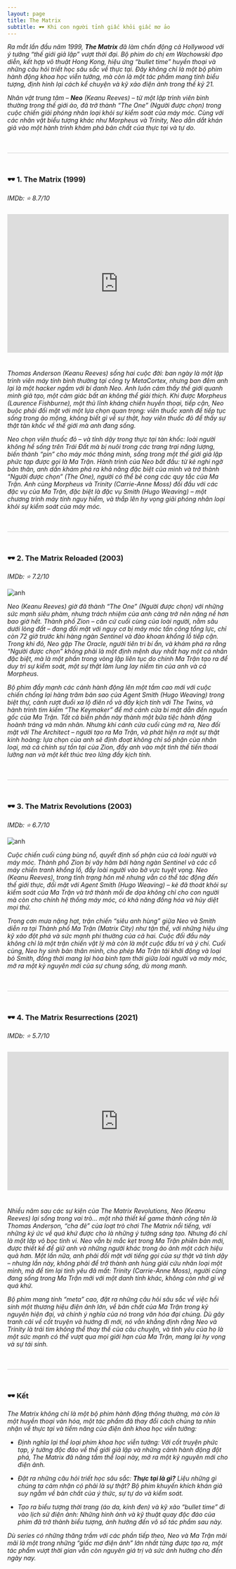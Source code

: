 ```yaml
---
layout: page
title: The Matrix
subtitle: 🕶️ Khi con người tỉnh giấc khỏi giấc mơ ảo
---
```

_Ra mắt lần đầu năm 1999, **The Matrix** đã làm chấn động cả Hollywood với ý tưởng “thế giới giả lập” vượt thời đại. Bộ phim do chị em Wachowski đạo diễn, kết hợp võ thuật Hong Kong, hiệu ứng “bullet time” huyền thoại và những câu hỏi triết học sâu sắc về thực tại. Đây không chỉ là một bộ phim hành động khoa học viễn tưởng, mà còn là một tác phẩm mang tính biểu tượng, định hình lại cách kể chuyện và kỹ xảo điện ảnh trong thế kỷ 21._

_Nhân vật trung tâm – **Neo** (Keanu Reeves) – từ một lập trình viên bình thường trong thế giới ảo, đã trở thành “The One” (Người được chọn) trong cuộc chiến giải phóng nhân loại khỏi sự kiểm soát của máy móc. Cùng với các nhân vật biểu tượng khác như Morpheus và Trinity, Neo dẫn dắt khán giả vào một hành trình khám phá bản chất của thực tại và tự do._

<div style="border: 1px solid #e6e6e6; margin:48px 0"></div>

### 🕶️ 1. The Matrix (1999)
_IMDb: ⭐ 8.7/10_

<iframe width="100%" height="315" src="https://www.youtube.com/embed/vKQi3bBA1y8?si=vD8OHjA7Q1eZamMp" frameborder="0" allowfullscreen  style='margin-top:8px; margin-bottom:24px'></iframe>

_Thomas Anderson (Keanu Reeves) sống hai cuộc đời: ban ngày là một lập trình viên máy tính bình thường tại công ty MetaCortex, nhưng ban đêm anh lại là một hacker ngầm với bí danh Neo. Anh luôn cảm thấy thế giới quanh mình giả tạo, một cảm giác bất an không thể giải thích. Khi được Morpheus (Laurence Fishburne), một thủ lĩnh kháng chiến huyền thoại, tiếp cận, Neo buộc phải đối mặt với một lựa chọn quan trọng: viên thuốc xanh để tiếp tục sống trong ảo mộng, không biết gì về sự thật, hay viên thuốc đỏ để thấy sự thật tàn khốc về thế giới mà anh đang sống._

_Neo chọn viên thuốc đỏ – và tỉnh dậy trong thực tại tàn khốc: loài người không hề sống trên Trái Đất mà bị nuôi trong các trang trại năng lượng, biến thành “pin” cho máy móc thông minh, sống trong một thế giới giả lập phức tạp được gọi là Ma Trận. Hành trình của Neo bắt đầu: từ kẻ nghi ngờ bản thân, anh dần khám phá ra khả năng đặc biệt của mình và trở thành “Người được chọn” (The One), người có thể bẻ cong các quy tắc của Ma Trận. Anh cùng Morpheus và Trinity (Carrie-Anne Moss) đối đầu với các đặc vụ của Ma Trận, đặc biệt là đặc vụ Smith (Hugo Weaving) – một chương trình máy tính nguy hiểm, và thắp lên hy vọng giải phóng nhân loại khỏi sự kiểm soát của máy móc._

<div style="border: 1px solid #e6e6e6; margin:48px 0"></div>

### 🕶️ 2. The Matrix Reloaded (2003)
_IMDb: ⭐ 7.2/10_

![anh](/assets/img/the-matrix-2.webp)

_Neo (Keanu Reeves) giờ đã thành “The One” (Người được chọn) với những sức mạnh siêu phàm, nhưng trách nhiệm của anh càng trở nên nặng nề hơn bao giờ hết. Thành phố Zion – căn cứ cuối cùng của loài người, nằm sâu dưới lòng đất – đang đối mặt với nguy cơ bị máy móc tấn công tổng lực, chỉ còn 72 giờ trước khi hàng ngàn Sentinel và đào khoan khổng lồ tiếp cận. Trong khi đó, Neo gặp The Oracle, người tiên tri bí ẩn, và khám phá ra rằng “Người được chọn” không phải là một định mệnh duy nhất hay một cá nhân đặc biệt, mà là một phần trong vòng lặp liên tục do chính Ma Trận tạo ra để duy trì sự kiểm soát, một sự thật làm lung lay niềm tin của anh và cả Morpheus._

_Bộ phim đẩy mạnh các cảnh hành động lên một tầm cao mới với cuộc chiến chống lại hàng trăm bản sao của Agent Smith (Hugo Weaving) trong biệt thự, cảnh rượt đuổi xa lộ điên rồ và đầy kịch tính với The Twins, và hành trình tìm kiếm “The Keymaker” để mở cánh cửa bí mật dẫn đến nguồn gốc của Ma Trận. Tất cả biến phần này thành một bữa tiệc hành động hoành tráng và mãn nhãn. Nhưng khi cánh cửa cuối cùng mở ra, Neo đối mặt với The Architect – người tạo ra Ma Trận, và phát hiện ra một sự thật kinh hoàng: lựa chọn của anh sẽ định đoạt không chỉ số phận của nhân loại, mà cả chính sự tồn tại của Zion, đẩy anh vào một tình thế tiến thoái lưỡng nan và một kết thúc treo lửng đầy kịch tính._

<div style="border: 1px solid #e6e6e6; margin:48px 0"></div>

### 🕶️ 3. The Matrix Revolutions (2003)
_IMDb: ⭐ 6.7/10_

![anh](/assets/img/the-matrix-3.webp)

_Cuộc chiến cuối cùng bùng nổ, quyết định số phận của cả loài người và máy móc. Thành phố Zion bị vây hãm bởi hàng ngàn Sentinel và các cỗ máy chiến tranh khổng lồ, đẩy loài người vào bờ vực tuyệt vọng. Neo (Keanu Reeves), trong tình trạng hôn mê nhưng vẫn có thể tác động đến thế giới thực, đối mặt với Agent Smith (Hugo Weaving) – kẻ đã thoát khỏi sự kiểm soát của Ma Trận và trở thành mối đe dọa không chỉ cho con người mà còn cho chính hệ thống máy móc, có khả năng đồng hóa và hủy diệt mọi thứ._

_Trong cơn mưa nặng hạt, trận chiến “siêu anh hùng” giữa Neo và Smith diễn ra tại Thành phố Ma Trận (Matrix City) như tận thế, với những hiệu ứng kỹ xảo đột phá và sức mạnh phi thường của cả hai. Cuộc đối đầu này không chỉ là một trận chiến vật lý mà còn là một cuộc đấu trí và ý chí. Cuối cùng, Neo hy sinh bản thân mình, cho phép Ma Trận tái khởi động và loại bỏ Smith, đồng thời mang lại hòa bình tạm thời giữa loài người và máy móc, mở ra một kỷ nguyên mới của sự chung sống, dù mong manh._

<div style="border: 1px solid #e6e6e6; margin:48px 0"></div>

### 🕶️ 4. The Matrix Resurrections (2021)
_IMDb: ⭐ 5.7/10_

<iframe width="100%" height="315" src="https://www.youtube.com/embed/9ix7TUGVYIo?feature=oembed" frameborder="0" allowfullscreen  style='margin-top:8px; margin-bottom:24px'></iframe>

_Nhiều năm sau các sự kiện của The Matrix Revolutions, Neo (Keanu Reeves) lại sống trong vai trò… một nhà thiết kế game thành công tên là Thomas Anderson, “cha đẻ” của loạt trò chơi The Matrix nổi tiếng, với những ký ức về quá khứ được cho là những ý tưởng sáng tạo. Nhưng đó chỉ là một lớp vỏ bọc tinh vi. Neo vẫn bị mắc kẹt trong Ma Trận phiên bản mới, được thiết kế để giữ anh và những người khác trong ảo ảnh một cách hiệu quả hơn. Một lần nữa, anh phải đối mặt với tiếng gọi của sự thật và tỉnh dậy – nhưng lần này, không phải để trở thành anh hùng giải cứu nhân loại một mình, mà để tìm lại tình yêu đã mất: Trinity (Carrie-Anne Moss), người cũng đang sống trong Ma Trận mới với một danh tính khác, không còn nhớ gì về quá khứ._

_Bộ phim mang tính “meta” cao, đặt ra những câu hỏi sâu sắc về việc hồi sinh một thương hiệu điện ảnh lớn, về bản chất của Ma Trận trong kỷ nguyên hiện đại, và chính ý nghĩa của nó trong văn hóa đại chúng. Dù gây tranh cãi về cốt truyện và hướng đi mới, nó vẫn khẳng định rằng Neo và Trinity là trái tim không thể thay thế của câu chuyện, và tình yêu của họ là một sức mạnh có thể vượt qua mọi giới hạn của Ma Trận, mang lại hy vọng và sự tái sinh._

<div style="border: 1px solid #e6e6e6; margin:48px 0"></div>

### 🕶️ Kết
_The Matrix không chỉ là một bộ phim hành động thông thường, mà còn là một huyền thoại văn hóa, một tác phẩm đã thay đổi cách chúng ta nhìn nhận về thực tại và tiềm năng của điện ảnh khoa học viễn tưởng:_

* _Định nghĩa lại thể loại phim khoa học viễn tưởng: Với cốt truyện phức tạp, ý tưởng độc đáo về thế giới giả lập và những cảnh hành động đột phá, The Matrix đã nâng tầm thể loại này, mở ra một kỷ nguyên mới cho điện ảnh._

* _Đặt ra những câu hỏi triết học sâu sắc: **Thực tại là gì?** Liệu những gì chúng ta cảm nhận có phải là sự thật? Bộ phim khuyến khích khán giả suy ngẫm về bản chất của ý thức, sự tự do và kiểm soát._

* _Tạo ra biểu tượng thời trang (áo da, kính đen) và kỹ xảo “bullet time” đi vào lịch sử điện ảnh: Những hình ảnh và kỹ thuật quay độc đáo của phim đã trở thành biểu tượng, ảnh hưởng đến vô số tác phẩm sau này._

_Dù series có những thăng trầm với các phần tiếp theo, Neo và Ma Trận mãi mãi là một trong những “giấc mơ điện ảnh” lớn nhất từng được tạo ra, một tác phẩm vượt thời gian vẫn còn nguyên giá trị và sức ảnh hưởng cho đến ngày nay._